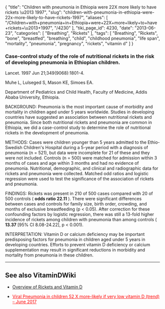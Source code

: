{
    "title": "Children with pneumonia in Ethiopia were 22X more likely to have rickets \u2013 1997",
    "slug": "children-with-pneumonia-in-ethiopia-were-22x-more-likely-to-have-rickets-1997",
    "aliases": [
        "/Children+with+pneumonia+in+Ethiopia+were+22X+more+likely+to+have+rickets+\u2013+1997",
        "/4230"
    ],
    "tiki_page_id": 4230,
    "date": "2013-06-23",
    "categories": [
        "Breathing",
        "Rickets"
    ],
    "tags": [
        "Breathing",
        "Rickets",
        "bone",
        "breastfed",
        "breathing",
        "child",
        "childhood pneumonia",
        "life span",
        "mortality",
        "pneumonia",
        "pregnancy",
        "rickets",
        "vitamin d"
    ]
}


### Case-control study of the role of nutritional rickets in the risk of developing pneumonia in Ethiopian children.

Lancet. 1997 Jun 21;349(9068):1801-4.

Muhe L, Lulseged S, Mason KE, Simoes EA.

Department of Pediatrics and Child Health, Faculty of Medicine, Addis Ababa University, Ethiopia.

BACKGROUND: Pneumonia is the most important cause of morbidity and mortality in children aged under 5 years worldwide. Studies in developing countries have suggested an association between nutritional rickets and pneumonia. Since both nutritional rickets and pneumonia are common in Ethiopia, we did a case-control study to determine the role of nutritional rickets in the development of pneumonia.

METHODS: Cases were children younger than 5 years admitted to the Ethio-Swedish Children's Hospital during a 5-year period with a diagnosis of pneumonia (n = 521), but data were incomplete for 21 of these and they were not included. Controls (n = 500) were matched for admission within 3 months of cases and age within 3 months and had no evidence of pneumonia. Nutritional, demographic, and clinical and radiographic data for rickets and pneumonia were collected. Matched odd ratios and logistic regression were used to test the significance of the association of rickets and pneumonia.

FINDINGS: Rickets was present in 210 of 500 cases compared with 20 of 500 controls ( **odds ratio 22.11** ). There were significant differences between cases and controls for family size, birth order, crowding, and months of exclusive breastfeeding (p < 0.05). After correction for these confounding factors by logistic regression, there was still a 13-fold higher incidence of rickets among children with pneumonia than among controls ( **13.37**  <span>[95% CI 8.08-24.22]</span>, p < 0.001).

INTERPRETATION: Vitamin D or calcium deficiency may be important predisposing factors for pneumonia in children aged under 5 years in developing countries. Efforts to prevent vitamin D deficiency or calcium supplementation may result in significant reductions in morbidity and mortality from pneumonia in these children.

---

## See also VitaminDWiki

* [Overview of Rickets and Vitamin D](/posts/overview-of-rickets-and-vitamin-d)

* <a href="/posts/viral-pneumonia-in-children-52-x-more-likely-if-very-low-vitamin-d-trend" style="color: red; text-decoration: underline;" title="This post/category does not exist yet: Viral Pneumonia in children 52 X more-likely if very low vitamin D (trend) – June 2017">Viral Pneumonia in children 52 X more-likely if very low vitamin D (trend) – June 2017</a>
